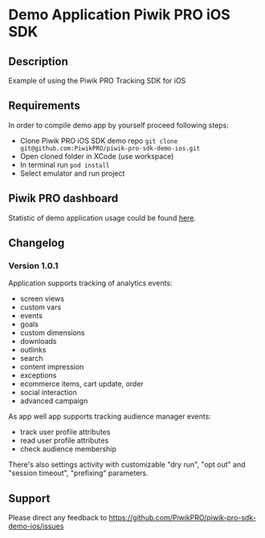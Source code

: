 # Demo Application Piwik PRO iOS SDK

## Description

Example of using the Piwik PRO Tracking SDK for iOS

## Requirements
 
In order to compile demo app by yourself proceed following steps:

* Clone Piwik PRO iOS SDK demo repo `git clone git@github.com:PiwikPRO/piwik-pro-sdk-demo-ios.git`
* Open cloned folder in XCode (use workspace)
* In terminal run `pod install`
* Select emulator and run project
    
    
## Piwik PRO dashboard

Statistic of demo application usage could be found [here](https://demoaccess.piwik.pro).

## Changelog

### Version 1.0.1

Application supports tracking of analytics events:
* screen views
* custom vars
* events
* goals
* custom dimensions
* downloads
* outlinks
* search
* content impression
* exceptions
* ecommerce items, cart update, order
* social interaction
* advanced campaign

As app well app supports tracking audience manager events:
* track user profile attributes
* read user profile attributes
* check audience membership

There's also settings activity with customizable "dry run", "opt out" and "session timeout", "prefixing" parameters.

## Support

Please direct any feedback to
https://github.com/PiwikPRO/piwik-pro-sdk-demo-ios/issues
